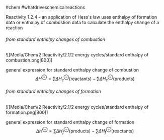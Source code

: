 #chem #whatdriveschemicalreactions

Reactivity 1.2.4 - an application of Hess's law uses enthalpy of formation data or enthalpy of combustion data to calculate the enthalpy change of a reaction

###### from standard enthalpy changes of combustion

![[Media/Chem/2 Reactivity/2.1/2 energy cycles/standard enthalpy of combustion.png|800]]

general expression for standard enthalpy change of combustion
$$
\Delta H^{\ominus}=\sum\Delta H_{c}^{\ominus}(\text{reactants})-\sum\Delta H_{c}^{\ominus}\text{(products)}
$$
###### from standard enthalpy changes of formation

![[Media/Chem/2 Reactivity/2.1/2 energy cycles/standard enthalpy of formation.png|800]]

general expression for standard enthalpy change of formation
$$
\Delta H^{\ominus}=\sum\Delta H_{f}^{\ominus}\text{(products)}-\sum\Delta H_{f}^{\ominus}\text{(reactants)}
$$
